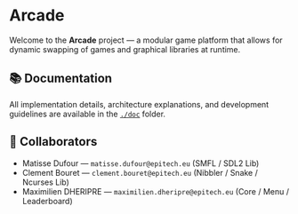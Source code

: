 # Arcade

Welcome to the **Arcade** project — a modular game platform that allows for dynamic swapping of games and graphical libraries at runtime.

## 📚 Documentation

All implementation details, architecture explanations, and development guidelines are available in the [`./doc`](./doc) folder.

## 👥 Collaborators

- Matisse Dufour — `matisse.dufour@epitech.eu` (SMFL / SDL2 Lib)
- Clement Bouret — `clement.bouret@epitech.eu` (Nibbler / Snake / Ncurses Lib)
- Maximilien DHERIPRE — `maximilien.dheripre@epitech.eu` (Core / Menu / Leaderboard) 
